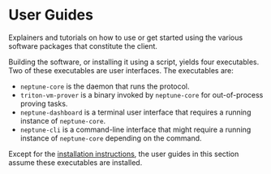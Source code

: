 # User Guides

Explainers and tutorials on how to use or get started using the various software packages that constitute the client.

Building the software, or installing it using a script, yields four executables. Two of these executables are user interfaces. The executables are:

 - `neptune-core` is the daemon that runs the protocol.
 - `triton-vm-prover` is a binary invoked by `neptune-core` for out-of-process proving tasks.
 - `neptune-dashboard` is a terminal user interface that requires a running instance of `neptune-core`.
 - `neptune-cli` is a command-line interface that might require a running instance of `neptune-core` depending on the command.

Except for the [installation instructions](./user-guides/installation.md), the user guides in this section assume these executables are installed.
